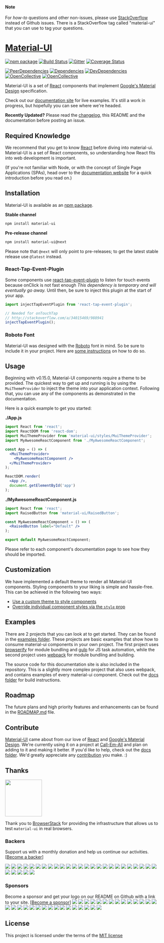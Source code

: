 #### Note

For *how-to* questions and other non-issues,
please use [StackOverflow](http://stackoverflow.com/questions/tagged/material-ui)
instead of Github issues. There is a StackOverflow tag called "material-ui"
that you can use to tag your questions.

# [Material-UI](http://www.material-ui.com/)

[![npm package](https://img.shields.io/npm/v/material-ui.svg?style=flat-square)](https://www.npmjs.org/package/material-ui)
[![Build Status](https://travis-ci.org/callemall/material-ui.svg?branch=master)](https://travis-ci.org/callemall/material-ui)
[![Gitter](https://img.shields.io/badge/gitter-join%20chat-f81a65.svg?style=flat-square)](https://gitter.im/callemall/material-ui?utm_source=badge&utm_medium=badge&utm_campaign=pr-badge&utm_content=badge)
[![Coverage Status](https://coveralls.io/repos/github/callemall/material-ui/badge.svg?branch=master)](https://coveralls.io/github/callemall/material-ui?branch=master)

[![PeerDependencies](https://img.shields.io/david/peer/callemall/material-ui.svg?style=flat-square)](https://david-dm.org/callemall/material-ui#info=peerDependencies&view=list)
[![Dependencies](https://img.shields.io/david/callemall/material-ui.svg?style=flat-square)](https://david-dm.org/callemall/material-ui)
[![DevDependencies](https://img.shields.io/david/dev/callemall/material-ui.svg?style=flat-square)](https://david-dm.org/callemall/material-ui#info=devDependencies&view=list)
[![OpenCollective](https://opencollective.com/Material-UI/backers/badge.svg)](#backers) 
[![OpenCollective](https://opencollective.com/Material-UI/sponsors/badge.svg)](#sponsors)

Material-UI is a set of [React](http://facebook.github.io/react/) components that implement
[Google's Material Design](https://www.google.com/design/spec/material-design/introduction.html)
specification.

Check out our [documentation site](http://www.material-ui.com/) for live examples.
It's still a work in progress, but hopefully you can see where we're headed.

**Recently Updated?** Please read the [changelog](https://github.com/callemall/material-ui/releases), this README and the documentation before posting an issue.

## Required Knowledge

We recommend that you get to know [React](http://facebook.github.io/react/)
before diving into material-ui. Material-UI is a set of React components,
so understanding how React fits into web development is important.

(If you're not familiar with Node, or with the concept of Single Page Applications (SPAs),
head over to the [documentation website](http://material-ui.com/#/get-started/required-knowledge)
for a quick introduction before you read on.)

## Installation

Material-UI is available as an [npm package](https://www.npmjs.org/package/material-ui).

**Stable channel**
```sh
npm install material-ui
```

**Pre-release channel**
```sh
npm install material-ui@next
```

Please note that `@next` will only point to pre-releases; to get the latest stable release use `@latest` instead.


### React-Tap-Event-Plugin

Some components use
[react-tap-event-plugin](https://github.com/zilverline/react-tap-event-plugin) to
listen for touch events because onClick is not fast enough
_This dependency is temporary and will eventually go away._ Until then,
be sure to inject this plugin at the start of your app.

```js
import injectTapEventPlugin from 'react-tap-event-plugin';

// Needed for onTouchTap
// http://stackoverflow.com/a/34015469/988941
injectTapEventPlugin();
```

### Roboto Font

Material-UI was designed with the [Roboto](http://www.google.com/fonts/specimen/Roboto)
font in mind. So be sure to include it in your project. Here are
[some instructions](http://www.google.com/fonts#UsePlace:use/Collection:Roboto:400,300,500)
on how to do so.

## Usage

Beginning with v0.15.0, Material-UI components require a theme to be provided. The quickest way to get up and running is by using the `MuiThemeProvider` to inject the theme into your application context. Following that, you can use any of the components as demonstrated in the documentation.

Here is a quick example to get you started:

**./App.js**
```jsx
import React from 'react';
import ReactDOM from 'react-dom';
import MuiThemeProvider from 'material-ui/styles/MuiThemeProvider';
import MyAwesomeReactComponent from './MyAwesomeReactComponent';

const App = () => (
  <MuiThemeProvider>
    <MyAwesomeReactComponent />
  </MuiThemeProvider>
);

ReactDOM.render(
  <App />,
  document.getElementById('app')
);
```

**./MyAwesomeReactComponent.js**
```jsx
import React from 'react';
import RaisedButton from 'material-ui/RaisedButton';

const MyAwesomeReactComponent = () => (
  <RaisedButton label="Default" />
);

export default MyAwesomeReactComponent;
```

Please refer to each component's documentation page to see how they should be imported.

## Customization

We have implemented a default theme to render all Material-UI components.
Styling components to your liking is simple and hassle-free. This can be
achieved in the following two ways:

* [Use a custom theme to style components](http://material-ui.com/#/customization/themes)
* [Override individual component styles via the `style` prop](http://www.material-ui.com/#/customization/styles)

## Examples

There are 2 projects that you can look at to get started. They can be found in the
[examples folder](https://github.com/callemall/material-ui/tree/master/examples).
These projects are basic examples that show how to consume material-ui components
in your own project. The first project uses [browserify](http://browserify.org/)
for module bundling and [gulp](http://gulpjs.com/) for JS task automation,
while the second project uses [webpack](http://webpack.github.io/) for module bundling and building.

The source code for this documentation site is also included in the repository.
This is a slightly more complex project that also uses webpack, and contains
examples of every material-ui component. Check out the
[docs folder](https://github.com/callemall/material-ui/tree/master/docs)
for build instructions.

## Roadmap

The future plans and high priority features and enhancements can be found
in the [ROADMAP.md](https://github.com/callemall/material-ui/blob/master/ROADMAP.md) file.

## Contribute

[Material-UI](http://www.material-ui.com/) came about from our love of
[React](http://facebook.github.io/react/) and
[Google's Material Design](https://www.google.com/design/spec/material-design/introduction.html).
We're currently using it on a project at [Call-Em-All](https://www.call-em-all.com/Careers)
and plan on adding to it and making it better. If you'd like to help,
check out the [docs folder](https://github.com/callemall/material-ui/tree/master/docs).
We'd greatly appreciate any [contribution](https://github.com/callemall/material-ui/blob/master/CONTRIBUTING.md)
you make. :)

## Thanks

[<img src="https://www.browserstack.com/images/mail/browserstack-logo-footer.png" width="120">](https://www.browserstack.com/)

Thank you to [BrowserStack](https://www.browserstack.com/) for providing the infrastructure that allows us to test `material-ui` in real browsers.

### Backers
Support us with a monthly donation and help us continue our activities. [[Become a backer](https://opencollective.com/Material-UI#backer)]

<a href="https://opencollective.com/Material-UI/backer/0/website" target="_blank"><img src="https://opencollective.com/Material-UI/backer/0/avatar.svg"></a>
<a href="https://opencollective.com/Material-UI/backer/1/website" target="_blank"><img src="https://opencollective.com/Material-UI/backer/1/avatar.svg"></a>
<a href="https://opencollective.com/Material-UI/backer/2/website" target="_blank"><img src="https://opencollective.com/Material-UI/backer/2/avatar.svg"></a>
<a href="https://opencollective.com/Material-UI/backer/3/website" target="_blank"><img src="https://opencollective.com/Material-UI/backer/3/avatar.svg"></a>
<a href="https://opencollective.com/Material-UI/backer/4/website" target="_blank"><img src="https://opencollective.com/Material-UI/backer/4/avatar.svg"></a>
<a href="https://opencollective.com/Material-UI/backer/5/website" target="_blank"><img src="https://opencollective.com/Material-UI/backer/5/avatar.svg"></a>
<a href="https://opencollective.com/Material-UI/backer/6/website" target="_blank"><img src="https://opencollective.com/Material-UI/backer/6/avatar.svg"></a>
<a href="https://opencollective.com/Material-UI/backer/7/website" target="_blank"><img src="https://opencollective.com/Material-UI/backer/7/avatar.svg"></a>
<a href="https://opencollective.com/Material-UI/backer/8/website" target="_blank"><img src="https://opencollective.com/Material-UI/backer/8/avatar.svg"></a>
<a href="https://opencollective.com/Material-UI/backer/9/website" target="_blank"><img src="https://opencollective.com/Material-UI/backer/9/avatar.svg"></a>
<a href="https://opencollective.com/Material-UI/backer/10/website" target="_blank"><img src="https://opencollective.com/Material-UI/backer/10/avatar.svg"></a>
<a href="https://opencollective.com/Material-UI/backer/11/website" target="_blank"><img src="https://opencollective.com/Material-UI/backer/11/avatar.svg"></a>
<a href="https://opencollective.com/Material-UI/backer/12/website" target="_blank"><img src="https://opencollective.com/Material-UI/backer/12/avatar.svg"></a>
<a href="https://opencollective.com/Material-UI/backer/13/website" target="_blank"><img src="https://opencollective.com/Material-UI/backer/13/avatar.svg"></a>
<a href="https://opencollective.com/Material-UI/backer/14/website" target="_blank"><img src="https://opencollective.com/Material-UI/backer/14/avatar.svg"></a>
<a href="https://opencollective.com/Material-UI/backer/15/website" target="_blank"><img src="https://opencollective.com/Material-UI/backer/15/avatar.svg"></a>
<a href="https://opencollective.com/Material-UI/backer/16/website" target="_blank"><img src="https://opencollective.com/Material-UI/backer/16/avatar.svg"></a>
<a href="https://opencollective.com/Material-UI/backer/17/website" target="_blank"><img src="https://opencollective.com/Material-UI/backer/17/avatar.svg"></a>
<a href="https://opencollective.com/Material-UI/backer/18/website" target="_blank"><img src="https://opencollective.com/Material-UI/backer/18/avatar.svg"></a>
<a href="https://opencollective.com/Material-UI/backer/19/website" target="_blank"><img src="https://opencollective.com/Material-UI/backer/19/avatar.svg"></a>
<a href="https://opencollective.com/Material-UI/backer/20/website" target="_blank"><img src="https://opencollective.com/Material-UI/backer/20/avatar.svg"></a>
<a href="https://opencollective.com/Material-UI/backer/21/website" target="_blank"><img src="https://opencollective.com/Material-UI/backer/21/avatar.svg"></a>
<a href="https://opencollective.com/Material-UI/backer/22/website" target="_blank"><img src="https://opencollective.com/Material-UI/backer/22/avatar.svg"></a>
<a href="https://opencollective.com/Material-UI/backer/23/website" target="_blank"><img src="https://opencollective.com/Material-UI/backer/23/avatar.svg"></a>
<a href="https://opencollective.com/Material-UI/backer/24/website" target="_blank"><img src="https://opencollective.com/Material-UI/backer/24/avatar.svg"></a>
<a href="https://opencollective.com/Material-UI/backer/25/website" target="_blank"><img src="https://opencollective.com/Material-UI/backer/25/avatar.svg"></a>
<a href="https://opencollective.com/Material-UI/backer/26/website" target="_blank"><img src="https://opencollective.com/Material-UI/backer/26/avatar.svg"></a>
<a href="https://opencollective.com/Material-UI/backer/27/website" target="_blank"><img src="https://opencollective.com/Material-UI/backer/27/avatar.svg"></a>
<a href="https://opencollective.com/Material-UI/backer/28/website" target="_blank"><img src="https://opencollective.com/Material-UI/backer/28/avatar.svg"></a>
<a href="https://opencollective.com/Material-UI/backer/29/website" target="_blank"><img src="https://opencollective.com/Material-UI/backer/29/avatar.svg"></a>


### Sponsors
Become a sponsor and get your logo on our README on Github with a link to your site. [[Become a sponsor](https://opencollective.com/Material-UI#sponsor)]
<a href="https://opencollective.com/Material-UI/sponsor/0/website" target="_blank"><img src="https://opencollective.com/Material-UI/sponsor/0/avatar.svg"></a>
<a href="https://opencollective.com/Material-UI/sponsor/1/website" target="_blank"><img src="https://opencollective.com/Material-UI/sponsor/1/avatar.svg"></a>
<a href="https://opencollective.com/Material-UI/sponsor/2/website" target="_blank"><img src="https://opencollective.com/Material-UI/sponsor/2/avatar.svg"></a>
<a href="https://opencollective.com/Material-UI/sponsor/3/website" target="_blank"><img src="https://opencollective.com/Material-UI/sponsor/3/avatar.svg"></a>
<a href="https://opencollective.com/Material-UI/sponsor/4/website" target="_blank"><img src="https://opencollective.com/Material-UI/sponsor/4/avatar.svg"></a>
<a href="https://opencollective.com/Material-UI/sponsor/5/website" target="_blank"><img src="https://opencollective.com/Material-UI/sponsor/5/avatar.svg"></a>
<a href="https://opencollective.com/Material-UI/sponsor/6/website" target="_blank"><img src="https://opencollective.com/Material-UI/sponsor/6/avatar.svg"></a>
<a href="https://opencollective.com/Material-UI/sponsor/7/website" target="_blank"><img src="https://opencollective.com/Material-UI/sponsor/7/avatar.svg"></a>
<a href="https://opencollective.com/Material-UI/sponsor/8/website" target="_blank"><img src="https://opencollective.com/Material-UI/sponsor/8/avatar.svg"></a>
<a href="https://opencollective.com/Material-UI/sponsor/9/website" target="_blank"><img src="https://opencollective.com/Material-UI/sponsor/9/avatar.svg"></a>
<a href="https://opencollective.com/Material-UI/sponsor/10/website" target="_blank"><img src="https://opencollective.com/Material-UI/sponsor/10/avatar.svg"></a>
<a href="https://opencollective.com/Material-UI/sponsor/11/website" target="_blank"><img src="https://opencollective.com/Material-UI/sponsor/11/avatar.svg"></a>
<a href="https://opencollective.com/Material-UI/sponsor/12/website" target="_blank"><img src="https://opencollective.com/Material-UI/sponsor/12/avatar.svg"></a>
<a href="https://opencollective.com/Material-UI/sponsor/13/website" target="_blank"><img src="https://opencollective.com/Material-UI/sponsor/13/avatar.svg"></a>
<a href="https://opencollective.com/Material-UI/sponsor/14/website" target="_blank"><img src="https://opencollective.com/Material-UI/sponsor/14/avatar.svg"></a>
<a href="https://opencollective.com/Material-UI/sponsor/15/website" target="_blank"><img src="https://opencollective.com/Material-UI/sponsor/15/avatar.svg"></a>
<a href="https://opencollective.com/Material-UI/sponsor/16/website" target="_blank"><img src="https://opencollective.com/Material-UI/sponsor/16/avatar.svg"></a>
<a href="https://opencollective.com/Material-UI/sponsor/17/website" target="_blank"><img src="https://opencollective.com/Material-UI/sponsor/17/avatar.svg"></a>
<a href="https://opencollective.com/Material-UI/sponsor/18/website" target="_blank"><img src="https://opencollective.com/Material-UI/sponsor/18/avatar.svg"></a>
<a href="https://opencollective.com/Material-UI/sponsor/19/website" target="_blank"><img src="https://opencollective.com/Material-UI/sponsor/19/avatar.svg"></a>
<a href="https://opencollective.com/Material-UI/sponsor/20/website" target="_blank"><img src="https://opencollective.com/Material-UI/sponsor/20/avatar.svg"></a>
<a href="https://opencollective.com/Material-UI/sponsor/21/website" target="_blank"><img src="https://opencollective.com/Material-UI/sponsor/21/avatar.svg"></a>
<a href="https://opencollective.com/Material-UI/sponsor/22/website" target="_blank"><img src="https://opencollective.com/Material-UI/sponsor/22/avatar.svg"></a>
<a href="https://opencollective.com/Material-UI/sponsor/23/website" target="_blank"><img src="https://opencollective.com/Material-UI/sponsor/23/avatar.svg"></a>
<a href="https://opencollective.com/Material-UI/sponsor/24/website" target="_blank"><img src="https://opencollective.com/Material-UI/sponsor/24/avatar.svg"></a>
<a href="https://opencollective.com/Material-UI/sponsor/25/website" target="_blank"><img src="https://opencollective.com/Material-UI/sponsor/25/avatar.svg"></a>
<a href="https://opencollective.com/Material-UI/sponsor/26/website" target="_blank"><img src="https://opencollective.com/Material-UI/sponsor/26/avatar.svg"></a>
<a href="https://opencollective.com/Material-UI/sponsor/27/website" target="_blank"><img src="https://opencollective.com/Material-UI/sponsor/27/avatar.svg"></a>
<a href="https://opencollective.com/Material-UI/sponsor/28/website" target="_blank"><img src="https://opencollective.com/Material-UI/sponsor/28/avatar.svg"></a>
<a href="https://opencollective.com/Material-UI/sponsor/29/website" target="_blank"><img src="https://opencollective.com/Material-UI/sponsor/29/avatar.svg"></a>

## License
This project is licensed under the terms of the
[MIT license](https://github.com/callemall/material-ui/blob/master/LICENSE)
